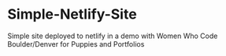# Simple-Netlify-Site
Simple site deployed to netlify in a demo with Women Who Code Boulder/Denver for Puppies and Portfolios
